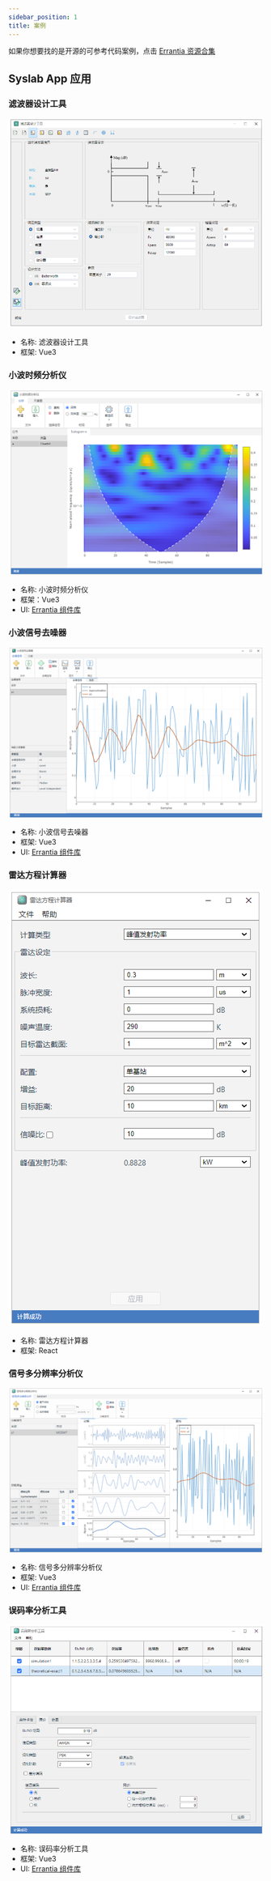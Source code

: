 ```yaml
---
sidebar_position: 1
title: 案例
---
```

如果你想要找的是开源的可参考代码案例，点击 [Errantia 资源合集](/)
## Syslab App 应用
### 滤波器设计工具
![filter](./img/filter.png) 
* 名称: 滤波器设计工具
* 框架: Vue3
### 小波时频分析仪
![time-frequency](./img/time-frequency.png)
* 名称: 小波时频分析仪
* 框架：Vue3
* UI: [Errantia 组件库](../module/about/introduce.mdx)
### 小波信号去噪器
![denoising](./img/denoising.png)
* 名称: 小波信号去噪器
* 框架: Vue3
* UI: [Errantia 组件库](../module/about/introduce.mdx)
### 雷达方程计算器
![radar](./img/radar.png)
* 名称: 雷达方程计算器
* 框架: React
### 信号多分辨率分析仪
![multiresolution](./img/multiresolution.png)
* 名称: 信号多分辨率分析仪
* 框架: Vue3
* UI: [Errantia 组件库](../module/about/introduce.mdx)
### 误码率分析工具
![bit](./img/bit.png)
* 名称: 误码率分析工具
* 框架: Vue3
* UI: [Errantia 组件库](../module/about/introduce.mdx)